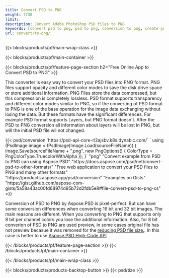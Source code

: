```yaml
---
title: Convert PSD to PNG
weight: 7730
limit: 
description: Convert Adobe PhotoShop PSD files to PNG
keywords: [convert psd to png, psd to png, conversion to png, create png from psd, print psd as png]
url: convert/to-png/
---
```


{{< blocks/products/pf/main-wrap-class >}}

{{< blocks/products/pf/main-container >}}

{{< blocks/products/pf/feature-page-section h2="Free Online App to Convert PSD to PNG" >}}
<p>This converter is easy way to convert your PSD files into PNG format. PNG files support opacity and different color modes to save the disk drive space or store additional information. PNG Files store the data compressed, but this compression is completely lossless. PSD format supports transparency and different color modes similar to PNG, so if the converting of PSD format to PNG is one of the base operation for the image data exchanging without losing the data. But these formats have the significant differences. For example PSD format supports Layers, but PNG format doesn't. After the PSD to PNG conversion all information about layers will be lost in PNG, but will the initial PSD file wil not changed.</p>
{{< psd/conversion `https://psd-api-core-rl2ajsbv.k8s.dynabic.com/` 
`    using (PsdImage image = (PsdImage)Image.Load(sourceFileName))
    {
        image.Save(sourceFileName + ".png",  new PngOptions() {  ColorType = PngColorType.TruecolorWithAlpha });
    }` 
	"png" 
"Convert example from PSD to PNG can using Aspose.PSD"  "https://docs.aspose.com/psd/net/convert-psd-to-other-formats/" 
"Free web application to convert your PSD files to PNG and many other formats" "https://products.aspose.app/psd/conversion" 
"Examples on Gists" "https://gist.github.com/aspose-com-gists/5a58a43ac00fd68974d95b72d2fdb5e8#file-convert-psd-to-png-cs" >}}
<p>Conversion of PSD to PNG by Aspose.PSD is pixel-perfect. But can have some conversion differences when converting 16 bit and 32 bit images. The main reasons are different. When you converting to PNG that supports only 8 bit per channel colors you lose the additional information. Also, for 8 bit converion of PSD to PNG are used preview, in some cases original file has not preview becasue it was removed for the <a href="/psd/reduce-size">reducing PSD file size.</a>. In this case is better to use <a href="/psd">Aspose.PSD High-Code API</a></p>
{{< /blocks/products/pf/feature-page-section >}}
{{< /blocks/products/pf/main-container >}}


{{< /blocks/products/pf/main-wrap-class >}}

{{< blocks/products/products-backtop-button >}}
{{< psd/tize >}}
